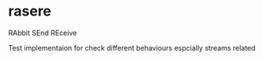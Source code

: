 # rasere

RAbbit SEnd REceive

Test implementaion for check different behaviours espcially streams related 
